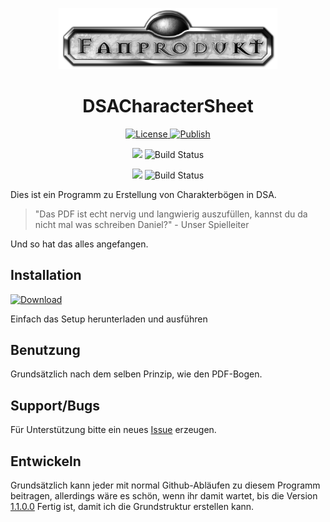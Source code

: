 <p align="center"><img src="DSACharacterSheet.Core/Images/DSAFanLogo.png" alt="DSACharacterSheet Icon" width="350"></p>
<h1 align="center">DSACharacterSheet</h1>

<p align="center">
  <a href="https://github.com/lightlike/DSACharacterSheet/blob/master/LICENSE" target="_blank">
    <img src="https://img.shields.io/badge/License-MIT-blue.svg?style=flat-square" alt="License">
  </a>
  <a href="https://github.com/lightlike/DSACharacterSheet/tree/publish" target="_blank">
    <img src="https://img.shields.io/badge/Publish-ClickOnce-lightgrey.svg?style=flat-square" alt="Publish">
  </a>
</p>

<p align="center">
    <img src="https://img.shields.io/badge/%20-Release-yellowgreen.svg?style=flat-square">
    <img src="https://lightlike.visualstudio.com/_apis/public/build/definitions/af40eca3-51a6-4d41-89f9-acfeafe7da4f/2/badge" alt="Build Status">
</p>
<p align="center">
    <img src="https://img.shields.io/badge/%20-Beta-yellowgreen.svg?style=flat-square">
    <img src="https://lightlike.visualstudio.com/_apis/public/build/definitions/af40eca3-51a6-4d41-89f9-acfeafe7da4f/5/badge" alt="Build Status">
</p>


Dies ist ein Programm zu Erstellung von Charakterbögen in DSA.

>"Das PDF ist echt nervig und langwierig auszufüllen, kannst du da nicht mal was schreiben Daniel?" - Unser Spielleiter

Und so hat das alles angefangen.


## Installation

[![Download](https://img.shields.io/badge/%20-Download-green.svg?style=flat-square)](https://raw.githubusercontent.com/lightlikeD/DSACharacterSheet/publish/setup.exe)

Einfach das Setup herunterladen und ausführen

## Benutzung

Grundsätzlich nach dem selben Prinzip, wie den PDF-Bogen.

## Support/Bugs

Für Unterstützung bitte ein neues [Issue](https://github.com/lightlikeD/DSACharacterSheet/issues) erzeugen.

## Entwickeln

Grundsätzlich kann jeder mit normal Github-Abläufen zu diesem Programm beitragen, allerdings wäre es schön, wenn ihr damit wartet, bis die Version [1.1.0.0](https://github.com/lightlikeD/DSACharacterSheet/milestone/1) Fertig ist, damit ich die Grundstruktur erstellen kann.
